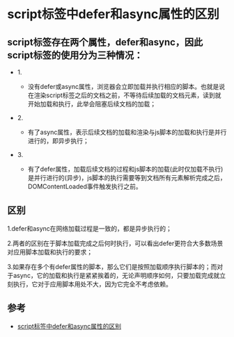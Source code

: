 # script标签中defer和async属性的区别

## script标签存在两个属性，defer和async，因此script标签的使用分为三种情况：

  - 1.<script src="example.js"></script>

    - 没有defer或async属性，浏览器会立即加载并执行相应的脚本。也就是说在渲染script标签之后的文档之前，不等待后续加载的文档元素，读到就开始加载和执行，此举会阻塞后续文档的加载；

  - 2.<script async src="example.js"></script>

    - 有了async属性，表示后续文档的加载和渲染与js脚本的加载和执行是并行进行的，即异步执行；

  - 3.<script defer src="example.js"></script>

    - 有了defer属性，加载后续文档的过程和js脚本的加载(此时仅加载不执行)是并行进行的(异步)，js脚本的执行需要等到文档所有元素解析完成之后，DOMContentLoaded事件触发执行之前。


## 区别
1.defer和async在网络加载过程是一致的，都是异步执行的；

2.两者的区别在于脚本加载完成之后何时执行，可以看出defer更符合大多数场景对应用脚本加载和执行的要求；

3.如果存在多个有defer属性的脚本，那么它们是按照加载顺序执行脚本的；而对于async，它的加载和执行是紧紧挨着的，无论声明顺序如何，只要加载完成就立刻执行，它对于应用脚本用处不大，因为它完全不考虑依赖。


## 参考
- [script标签中defer和async属性的区别](http://www.cnblogs.com/neusc/archive/2016/08/12/5764162.html)
